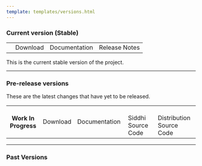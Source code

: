 ```yaml
---
template: templates/versions.html
---
```


<!--
 * Copyright (c) 2019, WSO2 Inc. (http://www.wso2.org) All Rights Reserved.
 *
 * WSO2 Inc. licenses this file to you under the Apache License,
 * Version 2.0 (the "License"); you may not use this file except
 * in compliance with the License.
 * You may obtain a copy of the License at
 *
 * http://www.apache.org/licenses/LICENSE-2.0
 *
 * Unless required by applicable law or agreed to in writing,
 * software distributed under the License is distributed on an
 * "AS IS" BASIS, WITHOUT WARRANTIES OR CONDITIONS OF ANY
 * KIND, either express or implied. See the License for the
 * specific language governing permissions and limitations
 * under the License.
-->

### Current version (Stable)

<table>
    <tbody>
        <tr>
            <th id="current-version-number"><!-- latest-version --></th>
            <td>
                <a id="current-version-download-link">Download</a>
            </td>
            <td>
                <a id="current-version-documentation-link">Documentation</a>
            </td>
            <td>
                <a id="current-version-release-notes-link">Release Notes</a>
            </td>
        </tr>
    </tbody>
</table>

This is the current stable version of the project.

---

### Pre-release versions
These are the latest changes that have yet to be released.

<table>
    <tbody>
        <tr>
            <th id="pre-release-version-name">Work In Progress</th>
            <td>
                <a id="pre-release-version-version-download-link">Download</a>
            </td>
            <td>
                <a id="pre-release-version-documentation-link">Documentation</a>
            </td>
            <td>
                <a href="https://github.com/siddhi-io/siddhi/tree/master" target="_blank">
                    <div class="md-source-code-icon" style="display:inline-block;vertical-align: top;">
                        <svg viewBox="0 0 20 20" width="20" height="20">
                          <use xlink:href="#__github" width="20" height="20"></use>
                        </svg>
                    </div><div style="display:inline-block;vertical-align:top;padding-left: 0.25rem;">
                    Siddhi Source Code
                    </div>
                </a>
            </td>
           <td>
               <a href="https://github.com/siddhi-io/distribution/tree/master" target="_blank">
                   <div class="md-source-code-icon" style="display:inline-block;vertical-align: top;">
                       <svg viewBox="0 0 20 20" width="20" height="20">
                         <use xlink:href="#__github" width="20" height="20"></use>
                       </svg>
                   </div><div style="display:inline-block;vertical-align:top;padding-left: 0.25rem;">
                   Distribution Source Code
                   </div>
               </a>
           </td>
        </tr>
    </tbody>
</table>

---

### Past Versions

<table>
    <tbody id="previous-versions">
        <!-- Will populate from the script -->
    </tbody>
</table>
